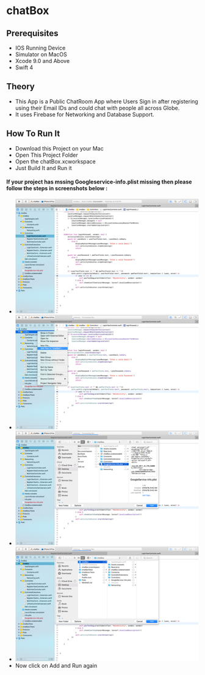 # chatBox

## Prerequisites
- IOS Running Device
- Simulator on MacOS
- Xcode 9.0 and Above
- Swift 4

## Theory
- This App is a Public ChatRoom App where Users Sign in after registering using their Email IDs and could chat with people all across Globe.
- It uses Firebase for Networking and Database Support.

## How To Run It
- Download this Project on your Mac
- Open This Project Folder
- Open the chatBox.xcworkspace
- Just Build It and Run it

#### If your project has mssing Googleservice-info.plist missing then please follow the steps in screenshots below :
- ![alt text](images/1.png)
- ![alt text](images/2.png)
- ![alt text](images/3.png)
- ![alt text](images/4.png)
- Now click on Add and Run again

